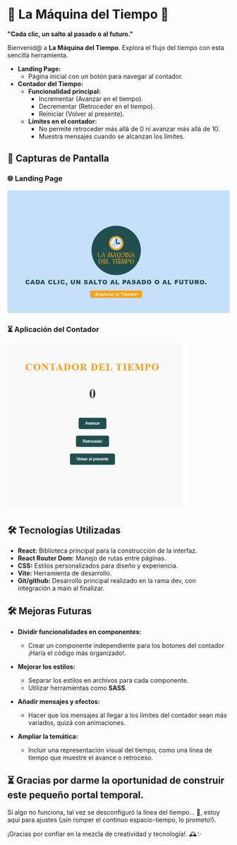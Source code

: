 # 🌟 La Máquina del Tiempo 🌟

**"Cada clic, un salto al pasado o al futuro."**

Bienvenid@ a **La Máquina del Tiempo**. Explora el flujo del tiempo con esta sencilla herramienta.

- **Landing Page:**
  - Página inicial con un botón para navegar al contador.
- **Contador del Tiempo:**
  - **Funcionalidad principal:**
    - Incrementar (Avanzar en el tiempo).
    - Decrementar (Retroceder en el tiempo).
    - Reiniciar (Volver al presente).
  - **Límites en el contador:**
    - No permite retroceder más allá de 0 ni avanzar más allá de 10.
    - Muestra mensajes cuando se alcanzan los límites.

## 🚀 Capturas de Pantalla

### 🌐 Landing Page

![Landing](src/images/capturaTiempo.png)

### ⏳ Aplicación del Contador

![Contador](src/images/capturaContador.png)

## 🛠️ Tecnologías Utilizadas

- **React:** Biblioteca principal para la construcción de la interfaz.
- **React Router Dom:** Manejo de rutas entre páginas.
- **CSS:** Estilos personalizados para diseño y experiencia.
- **Vite:** Herramienta de desarrollo.
- **Git/github:** Desarrollo principal realizado en la rama dev, con integración a main al finalizar.

## **🛠️ Mejoras Futuras**

- **Dividir funcionalidades en componentes:**

  - Crear un componente independiente para los botones del contador ¡Haría el código más organizado!.

- **Mejorar los estilos:**

  - Separar los estilos en archivos para cada componente.
  - Utilizar herramientas como **SASS**.

- **Añadir mensajes y efectos:**

  - Hacer que los mensajes al llegar a los límites del contador sean más variados, quizá con animaciones.

- **Ampliar la temática:**
  - Incluir una representación visual del tiempo, como una línea de tiempo que muestre el avance o retroceso.

## **⏳ Gracias por darme la oportunidad de construir este pequeño portal temporal.**

Si algo no funciona, tal vez se desconfiguró la línea del tiempo… 👀, estoy aquí para ajustes (¡sin romper el continuo espacio-tiempo, lo prometo!).

¡Gracias por confiar en la mezcla de creatividad y tecnología!. 🕰️✨
